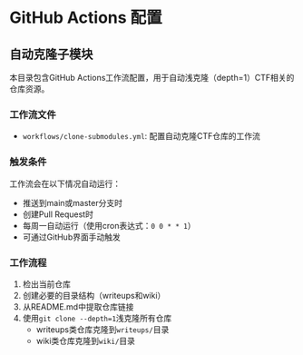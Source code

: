 # GitHub Actions 配置

## 自动克隆子模块

本目录包含GitHub Actions工作流配置，用于自动浅克隆（depth=1）CTF相关的仓库资源。

### 工作流文件

- `workflows/clone-submodules.yml`: 配置自动克隆CTF仓库的工作流

### 触发条件

工作流会在以下情况自动运行：
- 推送到main或master分支时
- 创建Pull Request时
- 每周一自动运行（使用cron表达式：`0 0 * * 1`）
- 可通过GitHub界面手动触发

### 工作流程

1. 检出当前仓库
2. 创建必要的目录结构（writeups和wiki）
3. 从README.md中提取仓库链接
4. 使用`git clone --depth=1`浅克隆所有仓库
   - writeups类仓库克隆到`writeups/`目录
   - wiki类仓库克隆到`wiki/`目录